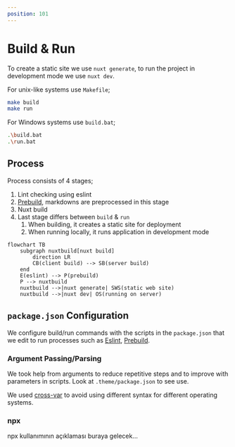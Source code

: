 ```yaml
---
position: 101
---
```


# Build & Run

To create a static site we use `nuxt generate`, to run the project in
development mode we use `nuxt dev`.

For unix-like systems use `Makefile`;

```bash
make build
make run
```

For Windows systems use `build.bat`;

```bash
.\build.bat
.\run.bat
```

## Process

Process consists of 4 stages;

1. Lint checking using eslint
1. [Prebuild][], markdowns are preprocessed in this stage
1. Nuxt build
1. Last stage differs between `build` & `run`
   1. When building, it creates a static site for deployment
   1. When running locally, it runs application in development mode

```mermaid
flowchart TB
    subgraph nuxtbuild[nuxt build]
        direction LR
        CB(client build) --> SB(server build)
    end
    E(eslint) --> P(prebuild)
    P --> nuxtbuild
    nuxtbuild -->|nuxt generate| SWS(static web site)
    nuxtbuild -->|nuxt dev| OS(running on server)
```

## `package.json` Configuration

We configure build/run commands with the scripts in the `package.json` that we
edit to run processes such as [Eslint][], [Prebuild][].

### Argument Passing/Parsing

We took help from arguments to reduce repetitive steps and to improve with
parameters in scripts. Look at `.theme/package.json` to see use.

We used [cross-var](https://www.npmjs.com/package/cross-var) to avoid using
different syntax for different operating systems.

### npx

npx kullanımının açıklaması buraya gelecek...

[Eslint]: https://eslint.org/
[Prebuild]: https://github.com/mouseless/prebuild